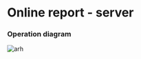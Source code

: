 # Online report - server    

### Operation diagram

![arh](https://www.plantuml.com/plantuml/png/fT6nRjim40RWdKznpPG0RL7Bcr0NSHqLq13Ba8NEOSMhGzGy2YGL0pNyxfL2cHKIUf47ByBFk_y-trl7ZMlLdja_aXfkk0A3jj5ayH6jvJlyZdjzM1gZ3-1CY-n3O_XESN2e__ell7MQMlKB3MDiiO1LiLvdgoelrh1OiDLU8Zdu-kaRRD6ye84K3XPgJOIravhOyBaB3DaKB9AGj8ESke9Ke_M3osnPPQEXuvcrGUuG20_X5NicxH1q7mYv7HAQFfaBTdmz_mIH1XkZwmwWBt44ATBkzn7ozOyYXQSIQvGlAE1cvPVMMYbEukO9Jj6T5bqb5UhMGV85BDRHL3ZsSzFQvzln9RTItDsn8v8uGG0DBmUOXtTDVJq1f-5f_oUSRqxFLNhPRRKigmkmh_dG1FA7QFdVaaG83R2pAsIt_O09iFsXinYIlp62r6_wZpGRAytUCHMRYqgwcOIKN8Macub6oGMZOhE96kcc2KR9s2XvOrHcZyNFx8AIGTMLc-GqlyAfz6kdISrZKlxCY9HVTPQQZwNc8wbx9D6g_Jy0)
